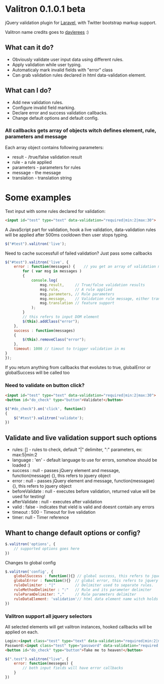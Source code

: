 Valitron 0.1.0.1 beta
========

jQuery validation plugin for [Laravel](http://www.laravel.com/), with Twitter bootstrap markup support.

Valitron name credits goes to [daylerees](http://daylerees.com/) :)

## What can it do?

- Obviously validate user input data using different rules.
- Apply validation while user typing.
- Automaticaly mark invalid fields with "error" class
- Can grab validation rules declared in html data-validation element.

## What can I do?

- Add new validation rules.
- Configure invalid field marking.
- Declare error and success validation callbacks.
- Change default options and default config.

### All callbacks gets array of objects witch defines element, rule, parameters and message
Each array object contains following parameters:
- result - /true/false validation result
- rule - a rule applied
- parameters - parameters for rules
- message - the message
- translation - translation string

# Some examples
Text input with some rules declared for validation:
```html
<input id="test" type="text" data-validation="required|min:2|max:30">
```
A JavaScript part for validation, hook a live validation, 
data-validation rules will be applied after 500ms cooldown then user stops typing.
```javascript
$("#test").valitron('live');
```
Need to cache successfull of failed validation? Just pass some callbacks
```javascript
$("#test").valitron('live', {
	error : function(messages) {	// you get an array of validation messages, happens if at least one rule fails
		for ( var msg in messages )
		{
			console.log(
				msg.result,		// True/false validation results
				msg.rule,		// A rule applied
				msg.parameters,	// Rule parameters
				msg.message,	// Validation rule message, either translated or default one
				msg.translation // feature support
			);
		}
		// this refers to input DOM element
		$(this).addClass("error");
	},
	success : function(messages)
	{
		$(this).removeClass("error");
	},
	timeout: 1000 // timout to trigger validation in ms
}
});
```
If you return anything from callbacks that evolutes to true, globalError or globalSuccess will be called too

### Need to validate on button click?
```html
<input id="test" type="text" data-validation="required|min:2|max:30">
<button id="do_check" type="button">Validate!</button>
```
```javascript
$("#do_check").on('click', function()
{
	$("#test").valitron('validate');
})
```
## Validate and live validation support such options
- rules: [] - rules to check, default "|" delimiter, ":" parameters, ex: max:5|min:2
- language : 'en' - default language to use for errors, somehow should be loaded :)
- success : null - passes jQuery element and message, function(message) {}, this refers to jquery object
- error : null - passes jQuery element and message, function(messagae) {}, this refers to jquery object
- beforeValidate : null - executes before validation, returned value will be used for testing!
- afterValidate : null - executes after validation
- valid : false - indicates that vield is valid and doesnt contain any errors
- timeout : 500 - Timeout for live validation
- timer: null - Timer reference

## Whant to change default options or config?
```javascript
$.valitron('options', {
	// supported options goes here
})
```
Changes to global config
```javascript
$.valitron('config', {
	globalSuccess : function(){} // global success, this refers to jquery object, there is actual code inside functions ;)
	globalError : function(){} 	// global error, this refers to jquery object
	ruleDelimiter : "|" 		// Delimiter used to separate rules.
	ruleMethodDelimiter : ":"	// Rule and its parameter delimiter
	ruleParamDelimiter: ","		// Rule parameters delimiter
	ruleDataElement: 'validation'// html data element name witch holds validation rules
})
```
### Valitron support all jquery selectors
All selected elements will get valitron instances, hooked callbacks will be applied on each.
```html
Login:<input class="test" type="text" data-validation="required|min:2|max:30"><br>
Password:<input class="test" type="password" data-validation="required|min:15">
<button id="do_check" type="button">Take me to heaven!</button>
```
```javascript
$(".test").valitron("live", {
	error: function(messeges) {
		// both input fields will have error callbacks
	}
})
```